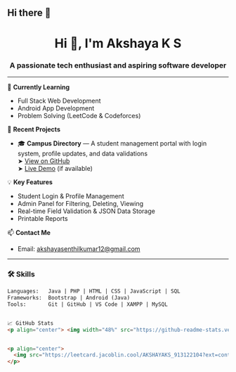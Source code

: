 ## Hi there 👋

<h1 align="center">Hi 👋, I'm Akshaya K S</h1>
<h3 align="center">A passionate tech enthusiast and aspiring software developer</h3>

---

🌱 **Currently Learning**  
- Full Stack Web Development  
- Android App Development  
- Problem Solving (LeetCode & Codeforces)  

🔭 **Recent Projects**  
- 🎓 **Campus Directory** — A student management portal with login system, profile updates, and data validations  
  ➤ [View on GitHub](https://github.com/AKSHAYAKS-03/CampusDirectory)  
  ➤ [Live Demo](https://your-infinityfree-hosting-link/) (if available)

💡 **Key Features**  
- Student Login & Profile Management  
- Admin Panel for Filtering, Deleting, Viewing  
- Real-time Field Validation & JSON Data Storage  
- Printable Reports  

📫 **Contact Me**  
- Email: [akshayasenthilkumar12@gmail.com](mailto:akshayasenthilkumar12@gmail.com)

---

### 🛠️ Skills

```html
Languages:   Java | PHP | HTML | CSS | JavaScript | SQL  
Frameworks:  Bootstrap | Android (Java)  
Tools:       Git | GitHub | VS Code | XAMPP | MySQL  


📈 GitHub Stats
<p align="center"> <img width="48%" src="https://github-readme-stats.vercel.app/api?username=AKSHAYAKS-03&show_icons=true&theme=radical" /> <img width="48%" src="https://github-readme-stats.vercel.app/api/top-langs/?username=AKSHAYAKS-03&layout=compact&theme=radical" /> </p>


<p align="center">
  <img src="https://leetcard.jacoblin.cool/AKSHAYAKS_913122104?ext=contest" alt="LeetCode Stats" />
</p>
